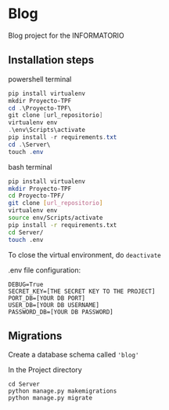 # Blog
Blog project for the INFORMATORIO

Installation steps
-

powershell terminal
```powershell
pip install virtualenv
mkdir Proyecto-TPF
cd .\Proyecto-TPF\
git clone [url_repositorio]
virtualenv env
.\env\Scripts\activate
pip install -r requirements.txt
cd .\Server\
touch .env
```
bash terminal
```bash
pip install virtualenv
mkdir Proyecto-TPF
cd Proyecto-TPF/
git clone [url_repositorio]
virtualenv env
source env/Scripts/activate
pip install -r requirements.txt
cd Server/
touch .env
```
To close the virtual environment, do `deactivate`
 
.env file configuration:
```
DEBUG=True
SECRET_KEY=[THE SECRET KEY TO THE PROJECT]
PORT_DB=[YOUR DB PORT]
USER_DB=[YOUR DB USERNAME]
PASSWORD_DB=[YOUR DB PASSWORD]
```

Migrations
-
Create a database schema called `'blog'`

In the Project directory
```
cd Server
python manage.py makemigrations
python manage.py migrate
```
